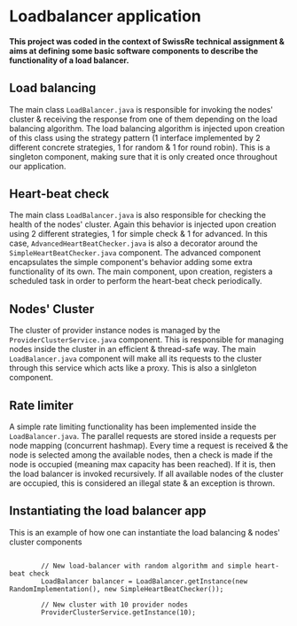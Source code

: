 # Loadbalancer application

#### This project was coded in the context of SwissRe technical assignment & aims at defining some basic software components to describe the functionality of a load balancer.

## Load balancing

The main class `LoadBalancer.java` is responsible for invoking the nodes' cluster & receiving the response from one of them depending on the load balancing algorithm. The load balancing algorithm is injected upon creation of this class using the strategy pattern (1 interface implemented by 2 different concrete strategies, 1 for random & 1 for round robin). This is a singleton component, making sure that it is only created once throughout our application.

## Heart-beat check

The main class `LoadBalancer.java` is also responsible for checking the health of the nodes' cluster. Again this behavior is injected upon creation using 2 different strategies, 1 for simple check & 1 for advanced. In this case, `AdvancedHeartBeatChecker.java` is also a decorator around the `SimpleHeartBeatChecker.java` component. The advanced component encapsulates the simple component's behavior adding some extra functionality of its own. The main component, upon creation, registers a scheduled task in order to perform the heart-beat check periodically.

## Nodes' Cluster

The cluster of provider instance nodes is managed by the `ProviderClusterService.java` component. This is responsible for managing nodes inside the cluster in an efficient & thread-safe way. The main `LoadBalancer.java` component will make all its requests to the cluster through this service which acts like a proxy. This is also a sinlgleton component.
 
 ## Rate limiter
A simple rate limiting functionality has been implemented inside the `LoadBalancer.java`. The parallel requests are stored inside a requests per node mapping (concurrent hashmap). Every time a request is received & the node is selected among the available nodes, then a check is made if the node is occupied (meaning max capacity has been reached). If it is, then the load balancer is invoked recursively. If all available nodes of the cluster are occupied, this is considered an illegal state & an exception is thrown.
 
## Instantiating the load balancer app

This is an example of how one can instantiate the load balancing & nodes' cluster components

```

        // New load-balancer with random algorithm and simple heart-beat check
        LoadBalancer balancer = LoadBalancer.getInstance(new RandomImplementation(), new SimpleHeartBeatChecker());

        // New cluster with 10 provider nodes
        ProviderClusterService.getInstance(10);

```

